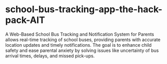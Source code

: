 # school-bus-tracking-app-the-hack-pack-AIT
A Web-Based School Bus Tracking and Notification System for Parents allows real-time tracking of school buses, providing parents with accurate location updates and timely notifications. The goal is to enhance child safety and ease parental anxiety by solving issues like uncertainty of bus arrival times, delays, and missed pick-ups.
